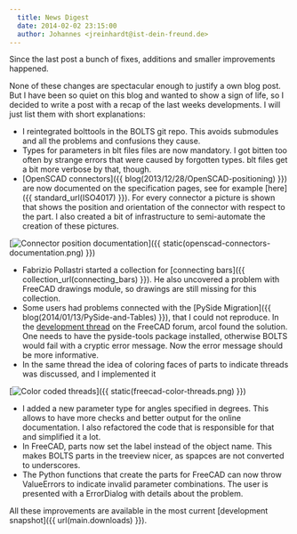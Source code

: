 ```yaml
---
  title: News Digest
  date: 2014-02-02 23:15:00
  author: Johannes <jreinhardt@ist-dein-freund.de>
---
```


Since the last post a bunch of fixes, additions and smaller improvements happened.

<!-- more -->

None of these changes are spectacular enough to justify a own blog post. But I
have been so quiet on this blog and wanted to show a sign of life, so I decided
to write a post with a recap of the last weeks developments. I will just list
them with short explanations:

* I reintegrated bolttools in the BOLTS git repo. This avoids submodules and all the problems and confusions they cause.
* Types for parameters in blt files files are now mandatory. I got bitten too often by strange errors that were caused by forgotten types. blt files get a bit more verbose by that, though.
* [OpenSCAD connectors]({{ blog(2013/12/28/OpenSCAD-positioning) }}) are now documented on the specification pages, see for example [here]({{ standard_url(ISO4017) }}). For every connector a picture is shown that shows the position and orientation of the connector with respect to the part. I also created a bit of infrastructure to semi-automate the creation of these pictures.

[<img alt="Connector position documentation" src="{{ static(openscad-connectors-documentation.png) }}" />]({{ static(openscad-connectors-documentation.png) }})

* Fabrizio Pollastri started a collection for [connecting bars]({{ collection_url(connecting_bars) }}). He also uncovered a problem with FreeCAD drawings module, so drawings are still missing for this collection.
* Some users had problems connected with the [PySide Migration]({{ blog(2014/01/13/PySide-and-Tables) }}), that I could not reproduce. In the [development thread](http://forum.freecadweb.org/viewtopic.php?f=8&t=4549) on the FreeCAD forum, arcol found the solution. One needs to have the pyside-tools package installed, otherwise BOLTS would fail with a cryptic error message. Now the error message should be more informative.
* In the same thread the idea of coloring faces of parts to indicate threads was discussed, and I implemented it

[<img alt="Color coded threads" src="{{ static(freecad-color-threads.png) }}" />]({{ static(freecad-color-threads.png) }})

* I added a new parameter type for angles specified in degrees. This allows to have more checks and better output for the online documentation. I also refactored the code that is responsible for that and simplified it a lot.
* In FreeCAD, parts now set the label instead of the object name. This makes BOLTS parts in the treeview nicer, as spapces are not converted to underscores.
* The Python functions that create the parts for FreeCAD can now throw ValueErrors to indicate invalid parameter combinations. The user is presented with a ErrorDialog with details about the problem.

All these improvements are available in the most current [development snapshot]({{ url(main.downloads) }}).
